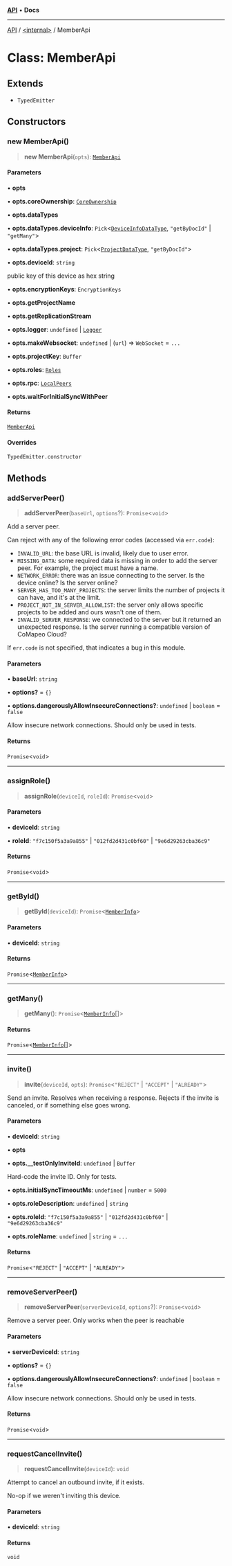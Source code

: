 [**API**](../../README.md) • **Docs**

***

[API](../../README.md) / [\<internal\>](../README.md) / MemberApi

# Class: MemberApi

## Extends

- `TypedEmitter`

## Constructors

### new MemberApi()

> **new MemberApi**(`opts`): [`MemberApi`](MemberApi.md)

#### Parameters

• **opts**

• **opts.coreOwnership**: [`CoreOwnership`](CoreOwnership.md)

• **opts.dataTypes**

• **opts.dataTypes.deviceInfo**: `Pick`\<[`DeviceInfoDataType`](../type-aliases/DeviceInfoDataType.md), `"getByDocId"` \| `"getMany"`\>

• **opts.dataTypes.project**: `Pick`\<[`ProjectDataType`](../type-aliases/ProjectDataType.md), `"getByDocId"`\>

• **opts.deviceId**: `string`

public key of this device as hex string

• **opts.encryptionKeys**: `EncryptionKeys`

• **opts.getProjectName**

• **opts.getReplicationStream**

• **opts.logger**: `undefined` \| [`Logger`](Logger.md)

• **opts.makeWebsocket**: `undefined` \| (`url`) => `WebSocket` = `...`

• **opts.projectKey**: `Buffer`

• **opts.roles**: [`Roles`](Roles.md)

• **opts.rpc**: [`LocalPeers`](LocalPeers.md)

• **opts.waitForInitialSyncWithPeer**

#### Returns

[`MemberApi`](MemberApi.md)

#### Overrides

`TypedEmitter.constructor`

## Methods

### addServerPeer()

> **addServerPeer**(`baseUrl`, `options`?): `Promise`\<`void`\>

Add a server peer.

Can reject with any of the following error codes (accessed via `err.code`):

- `INVALID_URL`: the base URL is invalid, likely due to user error.
- `MISSING_DATA`: some required data is missing in order to add the server
  peer. For example, the project must have a name.
- `NETWORK_ERROR`: there was an issue connecting to the server. Is the
  device online? Is the server online?
- `SERVER_HAS_TOO_MANY_PROJECTS`: the server limits the number of projects
  it can have, and it's at the limit.
- `PROJECT_NOT_IN_SERVER_ALLOWLIST`: the server only allows specific
  projects to be added and ours wasn't one of them.
- `INVALID_SERVER_RESPONSE`: we connected to the server but it returned
  an unexpected response. Is the server running a compatible version of
  CoMapeo Cloud?

If `err.code` is not specified, that indicates a bug in this module.

#### Parameters

• **baseUrl**: `string`

• **options?** = `{}`

• **options.dangerouslyAllowInsecureConnections?**: `undefined` \| `boolean` = `false`

Allow insecure network connections. Should only be used in tests.

#### Returns

`Promise`\<`void`\>

***

### assignRole()

> **assignRole**(`deviceId`, `roleId`): `Promise`\<`void`\>

#### Parameters

• **deviceId**: `string`

• **roleId**: `"f7c150f5a3a9a855"` \| `"012fd2d431c0bf60"` \| `"9e6d29263cba36c9"`

#### Returns

`Promise`\<`void`\>

***

### getById()

> **getById**(`deviceId`): `Promise`\<[`MemberInfo`](../../namespaces/MemberApi/interfaces/MemberInfo.md)\>

#### Parameters

• **deviceId**: `string`

#### Returns

`Promise`\<[`MemberInfo`](../../namespaces/MemberApi/interfaces/MemberInfo.md)\>

***

### getMany()

> **getMany**(): `Promise`\<[`MemberInfo`](../../namespaces/MemberApi/interfaces/MemberInfo.md)[]\>

#### Returns

`Promise`\<[`MemberInfo`](../../namespaces/MemberApi/interfaces/MemberInfo.md)[]\>

***

### invite()

> **invite**(`deviceId`, `opts`): `Promise`\<`"REJECT"` \| `"ACCEPT"` \| `"ALREADY"`\>

Send an invite. Resolves when receiving a response. Rejects if the invite
is canceled, or if something else goes wrong.

#### Parameters

• **deviceId**: `string`

• **opts**

• **opts.\_\_testOnlyInviteId**: `undefined` \| `Buffer`

Hard-code the invite ID. Only for tests.

• **opts.initialSyncTimeoutMs**: `undefined` \| `number` = `5000`

• **opts.roleDescription**: `undefined` \| `string`

• **opts.roleId**: `"f7c150f5a3a9a855"` \| `"012fd2d431c0bf60"` \| `"9e6d29263cba36c9"`

• **opts.roleName**: `undefined` \| `string` = `...`

#### Returns

`Promise`\<`"REJECT"` \| `"ACCEPT"` \| `"ALREADY"`\>

***

### removeServerPeer()

> **removeServerPeer**(`serverDeviceId`, `options`?): `Promise`\<`void`\>

Remove a server peer. Only works when the peer is reachable

#### Parameters

• **serverDeviceId**: `string`

• **options?** = `{}`

• **options.dangerouslyAllowInsecureConnections?**: `undefined` \| `boolean` = `false`

Allow insecure network connections. Should only be used in tests.

#### Returns

`Promise`\<`void`\>

***

### requestCancelInvite()

> **requestCancelInvite**(`deviceId`): `void`

Attempt to cancel an outbound invite, if it exists.

No-op if we weren't inviting this device.

#### Parameters

• **deviceId**: `string`

#### Returns

`void`
